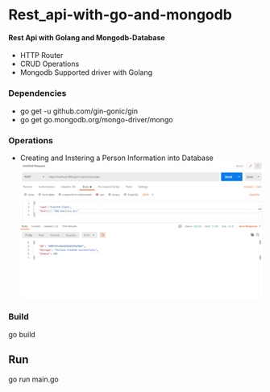 # Rest_api-with-go-and-mongodb

#### Rest Api with Golang and Mongodb-Database
* HTTP Router
* CRUD Operations
* Mongodb Supported driver with Golang

### Dependencies
* go get -u github.com/gin-gonic/gin
* go get go.mongodb.org/mongo-driver/mongo

### Operations
* Creating and Instering a Person Information into Database
![Create and Insert Person Info](/Images/Create.png)

### Build
  go build

## Run
  go run main.go
